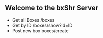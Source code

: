 Welcome to the bxShr Server
---
- Get all Boxes /boxes
- Get by ID /boxes/show?id=ID
- Post new box boxes/create
